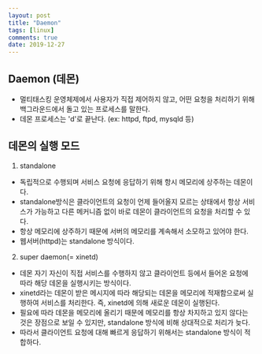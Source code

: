 ```yaml
---
layout: post
title: "Daemon"
tags: [linux]
comments: true
date: 2019-12-27
---
```


## Daemon (데몬)
- 멀티태스킹 운영체제에서 사용자가 직접 제어하지 않고, 어떤 요청을 처리하기 위해 백그라운드에서 돌고 있는 프로세스를 말한다.
- 데몬 프로세스는 'd'로 끝난다. (ex: httpd, ftpd, mysqld 등)

## 데몬의 실행 모드
1. standalone
- 독립적으로 수행되며 서비스 요청에 응답하기 위해 항시 메모리에 상주하는 데몬이다.
- standalone방식은 클라이언트의 요청이 언제 들어올지 모르는 상태에서 항상 서비스가 가능하고 다른 메커니즘 없이 바로 데몬이 클라이언트의 요청을 처리할 수 있다.
- 항상 메모리에 상주하기 때문에 서버의 메모리를 계속해서 소모하고 있어야 한다.
- 웹서버(httpd)는 standalone 방식이다.

2. super daemon(= xinetd)
- 데몬 자기 자신이 직접 서비스를 수행하지 않고 클라이언트 등에서 들어온 요청에 따라 해당 데몬을 실행시키는 방식이다.
- xinetd라는 데몬이 받은 메시지에 따라 해당되는 데몬을 메모리에 적재함으로써 실행하여 서비스를 처리한다. 즉, xinetd에 의해 새로운 데몬이 실행된다.
- 필요에 따라 데몬을 메모리에 올리기 때문에 메모리를 항상 차지하고 있지 않다는 것은 장점으로 보일 수 있지만, standalone 방식에 비해 상대적으로 처리가 늦다. 
- 따라서 클라이언트 요청에 대해 빠르게 응답하기 위해서는 standalone 방식이 적합하다.
